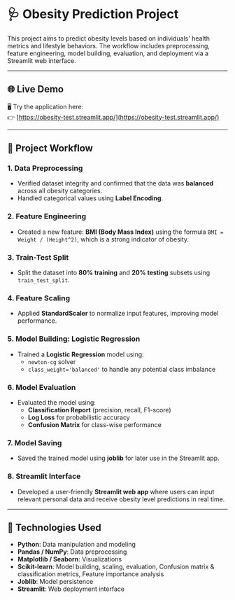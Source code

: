 # 🩺 Obesity Prediction Project

This project aims to predict obesity levels based on individuals' health metrics and lifestyle behaviors. The workflow includes preprocessing, feature engineering, model building, evaluation, and deployment via a Streamlit web interface.

---

## 🌐 Live Demo

🖥️ Try the application here:  
👉 [https://obesity-test.streamlit.app/](https://obesity-test.streamlit.app/)

---

## 📌 Project Workflow

### **1. Data Preprocessing**
- Verified dataset integrity and confirmed that the data was **balanced** across all obesity categories.
- Handled categorical values using **Label Encoding**.

### **2. Feature Engineering**
- Created a new feature: **BMI (Body Mass Index)** using the formula `BMI = Weight / (Height^2)`, which is a strong indicator of obesity.

### **3. Train-Test Split**
- Split the dataset into **80% training** and **20% testing** subsets using `train_test_split`.

### **4. Feature Scaling**
- Applied **StandardScaler** to normalize input features, improving model performance.

### **5. Model Building: Logistic Regression**
- Trained a **Logistic Regression** model using:
  - `newton-cg` solver
  - `class_weight='balanced'` to handle any potential class imbalance

### **6. Model Evaluation**
- Evaluated the model using:
  - **Classification Report** (precision, recall, F1-score)
  - **Log Loss** for probabilistic accuracy
  - **Confusion Matrix** for class-wise performance

### **7. Model Saving**
- Saved the trained model using **joblib** for later use in the Streamlit app.

### **8. Streamlit Interface**
- Developed a user-friendly **Streamlit web app** where users can input relevant personal data and receive obesity level predictions in real time.

---

## 🧰 Technologies Used

- **Python**: Data manipulation and modeling  
- **Pandas / NumPy**: Data preprocessing  
- **Matplotlib / Seaborn**: Visualizations  
- **Scikit-learn**: Model building, scaling, evaluation, Confusion matrix & classification metrics, Feature importance analysis  
- **Joblib**: Model persistence  
- **Streamlit**: Web deployment interface
